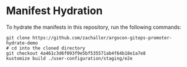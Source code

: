 # Manifest Hydration

To hydrate the manifests in this repository, run the following commands:

```shell
git clone https://github.com/zachaller/argocon-gitops-promoter-hydrate-demo
# cd into the cloned directory
git checkout 4a461c3d6f093f9e5bf535571ab4f64b18e1a7e8
kustomize build ./user-configuration/staging/e2e
```
